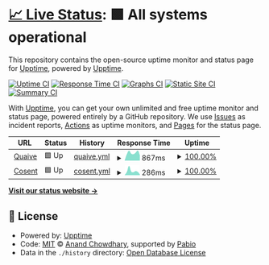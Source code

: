 # [📈 Live Status](https://upptime.github.io/upptime): <!--live status--> **🟩 All systems operational**

This repository contains the open-source uptime monitor and status page for [Upptime](https://upptime.js.org), powered by [Upptime](https://github.com/upptime/upptime).

[![Uptime CI](https://github.com/gyst/upptime-quaive/workflows/Uptime%20CI/badge.svg)](https://github.com/gyst/upptime-quaive/actions?query=workflow%3A%22Uptime+CI%22)
[![Response Time CI](https://github.com/gyst/upptime-quaive/workflows/Response%20Time%20CI/badge.svg)](https://github.com/gyst/upptime-quaive/actions?query=workflow%3A%22Response+Time+CI%22)
[![Graphs CI](https://github.com/gyst/upptime-quaive/workflows/Graphs%20CI/badge.svg)](https://github.com/gyst/upptime-quaive/actions?query=workflow%3A%22Graphs+CI%22)
[![Static Site CI](https://github.com/gyst/upptime-quaive/workflows/Static%20Site%20CI/badge.svg)](https://github.com/gyst/upptime-quaive/actions?query=workflow%3A%22Static+Site+CI%22)
[![Summary CI](https://github.com/gyst/upptime-quaive/workflows/Summary%20CI/badge.svg)](https://github.com/gyst/upptime-quaive/actions?query=workflow%3A%22Summary+CI%22)

With [Upptime](https://upptime.js.org), you can get your own unlimited and free uptime monitor and status page, powered entirely by a GitHub repository. We use [Issues](https://github.com/upptime/upptime/issues) as incident reports, [Actions](https://github.com/gyst/upptime-quaive/actions) as uptime monitors, and [Pages](https://upptime.github.io/upptime) for the status page.

<!--start: status pages-->
<!-- This summary is generated by Upptime (https://github.com/upptime/upptime) -->
<!-- Do not edit this manually, your changes will be overwritten -->
<!-- prettier-ignore -->
| URL | Status | History | Response Time | Uptime |
| --- | ------ | ------- | ------------- | ------ |
| <img alt="" src="https://icons.duckduckgo.com/ip3/quaive.com.ico" height="13"> [Quaive](https://quaive.com) | 🟩 Up | [quaive.yml](https://github.com/gyst/upptime-quaive/commits/HEAD/history/quaive.yml) | <details><summary><img alt="Response time graph" src="./graphs/quaive/response-time-week.png" height="20"> 867ms</summary><br><a href="https://gyst.github.io/upptime-quaive/history/quaive"><img alt="Response time 2625" src="https://img.shields.io/endpoint?url=https%3A%2F%2Fraw.githubusercontent.com%2Fgyst%2Fupptime-quaive%2FHEAD%2Fapi%2Fquaive%2Fresponse-time.json"></a><br><a href="https://gyst.github.io/upptime-quaive/history/quaive"><img alt="24-hour response time 637" src="https://img.shields.io/endpoint?url=https%3A%2F%2Fraw.githubusercontent.com%2Fgyst%2Fupptime-quaive%2FHEAD%2Fapi%2Fquaive%2Fresponse-time-day.json"></a><br><a href="https://gyst.github.io/upptime-quaive/history/quaive"><img alt="7-day response time 867" src="https://img.shields.io/endpoint?url=https%3A%2F%2Fraw.githubusercontent.com%2Fgyst%2Fupptime-quaive%2FHEAD%2Fapi%2Fquaive%2Fresponse-time-week.json"></a><br><a href="https://gyst.github.io/upptime-quaive/history/quaive"><img alt="30-day response time 2625" src="https://img.shields.io/endpoint?url=https%3A%2F%2Fraw.githubusercontent.com%2Fgyst%2Fupptime-quaive%2FHEAD%2Fapi%2Fquaive%2Fresponse-time-month.json"></a><br><a href="https://gyst.github.io/upptime-quaive/history/quaive"><img alt="1-year response time 2625" src="https://img.shields.io/endpoint?url=https%3A%2F%2Fraw.githubusercontent.com%2Fgyst%2Fupptime-quaive%2FHEAD%2Fapi%2Fquaive%2Fresponse-time-year.json"></a></details> | <details><summary><a href="https://gyst.github.io/upptime-quaive/history/quaive">100.00%</a></summary><a href="https://gyst.github.io/upptime-quaive/history/quaive"><img alt="All-time uptime 99.68%" src="https://img.shields.io/endpoint?url=https%3A%2F%2Fraw.githubusercontent.com%2Fgyst%2Fupptime-quaive%2FHEAD%2Fapi%2Fquaive%2Fuptime.json"></a><br><a href="https://gyst.github.io/upptime-quaive/history/quaive"><img alt="24-hour uptime 100.00%" src="https://img.shields.io/endpoint?url=https%3A%2F%2Fraw.githubusercontent.com%2Fgyst%2Fupptime-quaive%2FHEAD%2Fapi%2Fquaive%2Fuptime-day.json"></a><br><a href="https://gyst.github.io/upptime-quaive/history/quaive"><img alt="7-day uptime 100.00%" src="https://img.shields.io/endpoint?url=https%3A%2F%2Fraw.githubusercontent.com%2Fgyst%2Fupptime-quaive%2FHEAD%2Fapi%2Fquaive%2Fuptime-week.json"></a><br><a href="https://gyst.github.io/upptime-quaive/history/quaive"><img alt="30-day uptime 99.68%" src="https://img.shields.io/endpoint?url=https%3A%2F%2Fraw.githubusercontent.com%2Fgyst%2Fupptime-quaive%2FHEAD%2Fapi%2Fquaive%2Fuptime-month.json"></a><br><a href="https://gyst.github.io/upptime-quaive/history/quaive"><img alt="1-year uptime 99.68%" src="https://img.shields.io/endpoint?url=https%3A%2F%2Fraw.githubusercontent.com%2Fgyst%2Fupptime-quaive%2FHEAD%2Fapi%2Fquaive%2Fuptime-year.json"></a></details>
| <img alt="" src="https://icons.duckduckgo.com/ip3/cosent.nl.ico" height="13"> [Cosent](https://cosent.nl) | 🟩 Up | [cosent.yml](https://github.com/gyst/upptime-quaive/commits/HEAD/history/cosent.yml) | <details><summary><img alt="Response time graph" src="./graphs/cosent/response-time-week.png" height="20"> 286ms</summary><br><a href="https://gyst.github.io/upptime-quaive/history/cosent"><img alt="Response time 290" src="https://img.shields.io/endpoint?url=https%3A%2F%2Fraw.githubusercontent.com%2Fgyst%2Fupptime-quaive%2FHEAD%2Fapi%2Fcosent%2Fresponse-time.json"></a><br><a href="https://gyst.github.io/upptime-quaive/history/cosent"><img alt="24-hour response time 162" src="https://img.shields.io/endpoint?url=https%3A%2F%2Fraw.githubusercontent.com%2Fgyst%2Fupptime-quaive%2FHEAD%2Fapi%2Fcosent%2Fresponse-time-day.json"></a><br><a href="https://gyst.github.io/upptime-quaive/history/cosent"><img alt="7-day response time 286" src="https://img.shields.io/endpoint?url=https%3A%2F%2Fraw.githubusercontent.com%2Fgyst%2Fupptime-quaive%2FHEAD%2Fapi%2Fcosent%2Fresponse-time-week.json"></a><br><a href="https://gyst.github.io/upptime-quaive/history/cosent"><img alt="30-day response time 290" src="https://img.shields.io/endpoint?url=https%3A%2F%2Fraw.githubusercontent.com%2Fgyst%2Fupptime-quaive%2FHEAD%2Fapi%2Fcosent%2Fresponse-time-month.json"></a><br><a href="https://gyst.github.io/upptime-quaive/history/cosent"><img alt="1-year response time 290" src="https://img.shields.io/endpoint?url=https%3A%2F%2Fraw.githubusercontent.com%2Fgyst%2Fupptime-quaive%2FHEAD%2Fapi%2Fcosent%2Fresponse-time-year.json"></a></details> | <details><summary><a href="https://gyst.github.io/upptime-quaive/history/cosent">100.00%</a></summary><a href="https://gyst.github.io/upptime-quaive/history/cosent"><img alt="All-time uptime 100.00%" src="https://img.shields.io/endpoint?url=https%3A%2F%2Fraw.githubusercontent.com%2Fgyst%2Fupptime-quaive%2FHEAD%2Fapi%2Fcosent%2Fuptime.json"></a><br><a href="https://gyst.github.io/upptime-quaive/history/cosent"><img alt="24-hour uptime 100.00%" src="https://img.shields.io/endpoint?url=https%3A%2F%2Fraw.githubusercontent.com%2Fgyst%2Fupptime-quaive%2FHEAD%2Fapi%2Fcosent%2Fuptime-day.json"></a><br><a href="https://gyst.github.io/upptime-quaive/history/cosent"><img alt="7-day uptime 100.00%" src="https://img.shields.io/endpoint?url=https%3A%2F%2Fraw.githubusercontent.com%2Fgyst%2Fupptime-quaive%2FHEAD%2Fapi%2Fcosent%2Fuptime-week.json"></a><br><a href="https://gyst.github.io/upptime-quaive/history/cosent"><img alt="30-day uptime 100.00%" src="https://img.shields.io/endpoint?url=https%3A%2F%2Fraw.githubusercontent.com%2Fgyst%2Fupptime-quaive%2FHEAD%2Fapi%2Fcosent%2Fuptime-month.json"></a><br><a href="https://gyst.github.io/upptime-quaive/history/cosent"><img alt="1-year uptime 100.00%" src="https://img.shields.io/endpoint?url=https%3A%2F%2Fraw.githubusercontent.com%2Fgyst%2Fupptime-quaive%2FHEAD%2Fapi%2Fcosent%2Fuptime-year.json"></a></details>

<!--end: status pages-->

[**Visit our status website →**](https://upptime.github.io/upptime)

## 📄 License

- Powered by: [Upptime](https://github.com/upptime/upptime)
- Code: [MIT](./LICENSE) © [Anand Chowdhary](https://anandchowdhary.com), supported by [Pabio](https://pabio.com)
- Data in the `./history` directory: [Open Database License](https://opendatacommons.org/licenses/odbl/1-0/)
